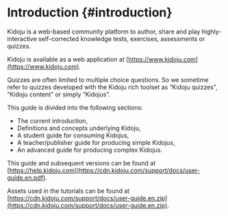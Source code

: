 # Introduction {#introduction}

Kidoju is a web-based community platform to author, share and play highly-interactive self-corrected knowledge tests, exercises, assessments or quizzes.

Kidoju is available as a web application at [https://www.kidoju.com](https://www.kidoju.com).

Quizzes are often limited to multiple choice questions. So we sometime refer to quizzes developed with the Kidoju rich toolset as “Kidoju quizzes”, “Kidoju content” or simply “Kidojus”.

This guide is divided into the following sections:

* The current introduction,
* Definitions and concepts underlying Kidoju,
* A student guide for consuming Kidojus,
* A teacher/publisher guide for producing simple Kidojus,
* An advanced guide for producing complex Kidojus.

This guide and subsequent versions can be found at [https://help.kidoju.com](https://cdn.kidoju.com/support/docs/user-guide.en.pdf).

Assets used in the tutorials can be found at [https://cdn.kidoju.com/support/docs/user-guide.en.zip](https://cdn.kidoju.com/support/docs/user-guide.en.zip).

